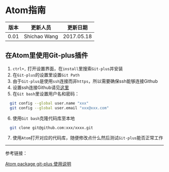 # Atom指南

|版本|更新人员|更新日期|
|---|-------|-------|
|0.01|Shichao Wang|2017.05.18|

## 在Atom里使用Git-plus插件

1. `ctrl+,` 打开设置界面，在`install`里搜索`Git-plus`并安装
2. 在`Git-plus`的设置里设置`Git Path`
3. 由于`Git-plus`是使用`ssh`连接而非`https`，所以需要确保ssh能够连接Github
4. 设置ssh连接Github请见[这里](https://help.github.com/articles/connecting-to-github-with-ssh/)
5. 在`Git bash`里设置用户名和密码：
``` bash
  git config --global user.name "xxx"
  git config --global user.email "xxx@xxx.com"
```
6. 使用`Git bash`克隆代码库至本地
``` bash
  git clone git@github.com:xxx/xxxx.git
```
7. 使用`Atom`打开对应的代码库，随便修改点什么然后测试`Git-plus`能否正常工作

---
参考链接：

[Atom package git-plus 使用说明](http://deadlion.cn/2016/03/14/Atom-package-git-plus-%E4%BD%BF%E7%94%A8%E8%AF%B4%E6%98%8E.html)
